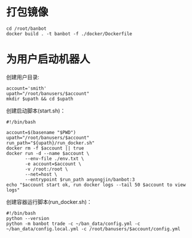 # 打包镜像
```shell
cd /root/banbot
docker build . -t banbot -f ./docker/Dockerfile
```

# 为用户启动机器人
创建用户目录:  
```shell
account='smith'
upath="/root/banusers/$account"
mkdir $upath && cd $upath
```

创建启动脚本(start.sh)：  
```shell
#!/bin/bash

account=$(basename "$PWD")
upath="/root/banusers/$account"
run_path="${upath}/run_docker.sh"
docker rm -f $account || true
docker run -d --name $account \
       --env-file ./env.txt \
       -e account=$account \
       -v /root:/root \
       --net=host \
       --entrypoint $run_path anyongjin/banbot:3
echo "$account start ok, run docker logs --tail 50 $account to view logs"
```

创建容器运行脚本(run_docker.sh)：  
```shell
#!/bin/bash
python --version
python -m banbot trade -c ~/ban_data/config.yml -c ~/ban_data/config.local.yml -c /root/banusers/$account/config.yml
```